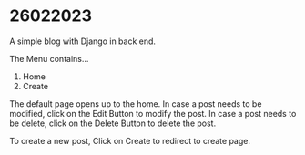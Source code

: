 # 26022023
A simple blog with Django in back end.

The Menu contains...
1. Home 
2. Create

The default page opens up to the home.
In case a post needs to be modified, click on the Edit Button to modify the post.
In case a post needs to be delete, click on the Delete Button to delete the post.


To create a new post, Click on Create to redirect to create page. 


